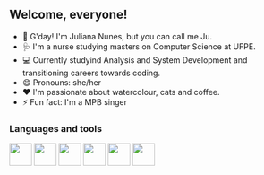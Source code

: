 ## Welcome, everyone!

- 👋 G'day! I'm Juliana Nunes, but you can call me Ju.
- 🩺 I'm a nurse studying masters on Computer Science at UFPE.
- 💻 Currently studyind Analysis and System Development and transitioning careers towards coding.
- 😄 Pronouns: she/her
- ❤️ I'm passionate about watercolour, cats and coffee.
- ⚡ Fun fact: I'm a MPB singer


### Languages and tools
<img src="https://cdn.jsdelivr.net/gh/devicons/devicon/icons/python/python-original.svg" width="40" height="40"/> <img src="https://cdn.jsdelivr.net/gh/devicons/devicon/icons/javascript/javascript-original.svg" width="40" height="40" /> 
            <img src="https://cdn.jsdelivr.net/gh/devicons/devicon/icons/mysql/mysql-original.svg" width="40" height="40" /> 
            <img src="https://cdn.jsdelivr.net/gh/devicons/devicon/icons/vscode/vscode-original.svg" width="40" height="40" /> 
            <img src="https://cdn.jsdelivr.net/gh/devicons/devicon/icons/git/git-original.svg" width="40" height="40" /> 
            <img src="https://cdn.jsdelivr.net/gh/devicons/devicon/icons/github/github-original.svg"  width="40" height="40" />
          
          
            
          
          
          
<!--
**juliananunespe/juliananunespe** is a ✨ _special_ ✨ repository because its `README.md` (this file) appears on your GitHub profile.

Here are some ideas to get you started:

- 🔭 I’m currently working on ...
- 🌱 I’m currently learning ...
- 👯 I’m looking to collaborate on ...
- 🤔 I’m looking for help with ...
- 💬 Ask me about ...
- 📫 How to reach me: ...
- 😄 Pronouns: ...
- ⚡ Fun fact: ...
-->
